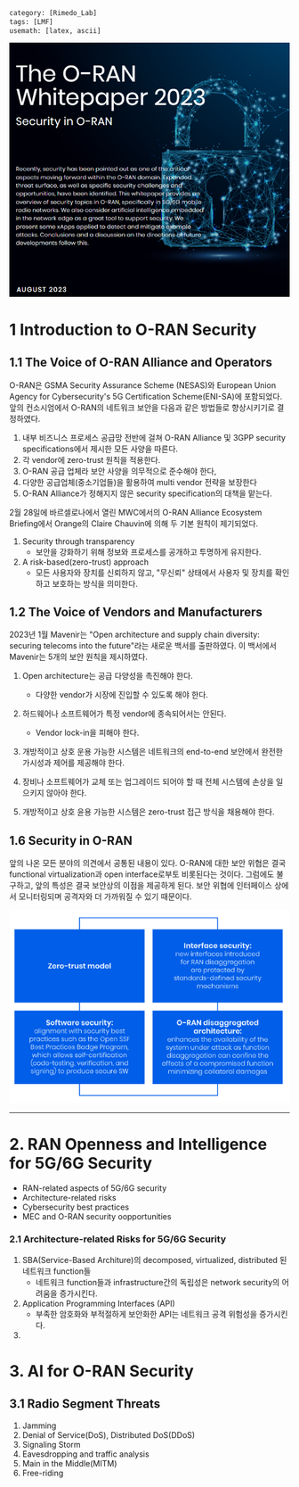 ```category: 3GPP
category: [Rimedo_Lab]
tags: [LMF]
usemath: [latex, ascii] 
```

![image-20231031130818063](../assets/img/2023-10-31-Security_in_O-RAN/image-20231031130818063.png)

# 1 Introduction to O-RAN Security

## 1.1 The Voice of O-RAN Alliance and Operators

 O-RAN은 GSMA Security Assurance Scheme (NESAS)와 European Union Agency for Cybersecurity's 5G Certification Scheme(ENI-SA)에 포함되었다. 앞의 컨소시엄에서 O-RAN의 네트워크 보안을 다음과 같은 방법들로 향상시키기로 결정하였다.

1. 내부 비즈니스 프로세스 공급망 전반에 걸쳐 O-RAN Alliance 및 3GPP security specifications에서 제시한 모든 사양을 따른다.
2. 각 vendor에 zero-trust 원칙을 적용한다.
3. O-RAN 공급 업체라 보안 사양을 의무적으로 준수해야 한다,
4. 다양한 공급업체(중소기업들)을 활용하여 multi vendor 전략을 보장한다
5. O-RAN Alliance가 정해지지 않은 security specification의 대책을 맡는다.



2월 28일에 바르셀로나에서 열린 MWC에서의 O-RAN Alliance Ecosystem Briefing에서 Orange의 Claire Chauvin에 의해 두 기본 원칙이 제기되었다.

1. Security through transparency
   - 보안을 강화하기 위해 정보와 프로세스를 공개하고 투명하게 유지한다.
2. A risk-based(zero-trust) approach
   - 모든 사용자와 장치를 신뢰하지 않고, "무신뢰" 상태에서 사용자 및 장치를 확인하고 보호하는 방식을 의미한다.



## 1.2 The Voice of Vendors and Manufacturers

 2023년 1월 Mavenir는 "Open architecture and supply chain diversity: securing telecoms into the future"라는 새로운 백서를 출판하였다. 이 백서에서 Mavenir는 5개의 보안 원칙을 제시하였다.

1. Open architecture는 공급 다양성을 촉진해야 한다.
   - 다양한 vendor가 시장에 진입할 수 있도록 해야 한다.
2. 하드웨어나 소프트웨어가 특정 vendor에 종속되어서는 안된다.
   - Vendor lock-in을 피해야 한다.

3. 개방적이고 상호 운용 가능한 시스템은 네트워크의 end-to-end 보안에서 완전한 가시성과 제어를 제공해야 한다.
4. 장비나 소프트웨어가 교체 또는 업그레이드 되어야 할 때 전체 시스템에 손상을 일으키지 않아야 한다.
5. 개방적이고 상호 윤용 가능한 시스템은 zero-trust 접근 방식을 채용해야 한다.





## 1.6 Security in O-RAN

 앞의 나온 모든 분야의 의견에서 공통된 내용이 있다. O-RAN에 대한 보안 위협은 결국 functional virtualization과 open interface로부토 비롯된다는 것이다. 그럼에도 불구하고, 앞의 특성은 결국 보안상의 이점을 제공하게 된다. 보안 위협에 인터페이스 상에서 모니터링되며 공격자와 더 가까워질 수 있기 때문이다.

![image-20231031131744469](../assets/img/2023-10-31-Security_in_O-RAN/image-20231031131744469.png)

---

# 2. RAN Openness and Intelligence for 5G/6G Security

- RAN-related aspects of 5G/6G security
- Architecture-related risks
- Cybersecurity best practices
- MEC and O-RAN security oopportunities



### 2.1 Architecture-related Risks for 5G/6G Security

1. SBA(Service-Based Architure)의 decomposed, virtualized, distributed 된 네트워크 function들 
   - 네트워크 function들과 infrastructure간의 독립성은 network security의 어려움을 증가시킨다.
2. Application Programming Interfaces (API)
   - 부족한 암호화와 부적절하게 보안화한 API는 네트워크 공격 위험성을 증가시킨다.
3. 



# 3. AI for O-RAN Security

## 3.1 Radio Segment Threats

1. Jamming
2. Denial of Service(DoS), Distributed DoS(DDoS)
3. Signaling Storm
4. Eavesdropping and traffic analysis
5. Main in the Middle(MITM)
6. Free-riding 